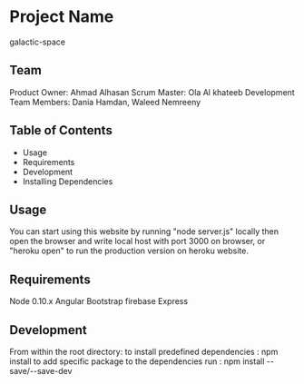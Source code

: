 # Project Name
galactic-space

## Team
Product Owner: Ahmad Alhasan
Scrum Master: Ola Al khateeb 
Development Team Members: Dania Hamdan, Waleed Nemreeny

## Table of Contents
- Usage
- Requirements
- Development
- Installing Dependencies

## Usage
You can start using this website by running "node server.js" locally then open the browser and write local host with port 3000 on browser, or "heroku open" to run the production version on heroku website.

## Requirements
Node 0.10.x
Angular
Bootstrap
firebase
Express

## Development
From within the root directory:
 to install predefined dependencies : npm install
 to add specific package to the dependencies run : npm install --save/--save-dev <package-name>